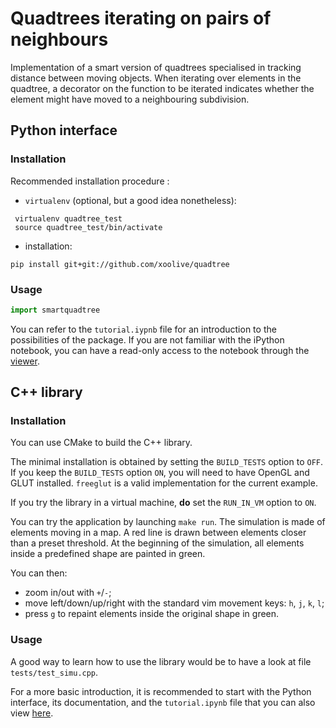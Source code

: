 # Quadtrees iterating on pairs of neighbours

Implementation of a smart version of quadtrees specialised in tracking distance
between moving objects. When iterating over elements in the quadtree,
a decorator on the function to be iterated indicates whether the element might
have moved to a neighbouring subdivision.

## Python interface

### Installation

Recommended installation procedure :
- `virtualenv` (optional, but a good idea nonetheless):
```
 virtualenv quadtree_test
 source quadtree_test/bin/activate
```
- installation:
```
pip install git+git://github.com/xoolive/quadtree
```

### Usage

```python
import smartquadtree
```

You can refer to the `tutorial.iypnb` file for an introduction to the
possibilities of the package. If you are not familiar with the iPython
notebook, you can have a read-only access to the notebook through the
[viewer](http://nbviewer.ipython.org/github/xoolive/quadtree/blob/master/tutorial.ipynb).

## C++ library

### Installation

You can use CMake to build the C++ library.

The minimal installation is obtained by setting the `BUILD_TESTS`
option to `OFF`. If you keep the `BUILD_TESTS` option `ON`, you will
need to have OpenGL and GLUT installed. `freeglut` is a valid
implementation for the current example.

If you try the library in a virtual machine, **do** set the `RUN_IN_VM`
option to `ON`.

You can try the application by launching `make run`. The simulation is
made of elements moving in a map. A red line is drawn between elements
closer than a preset threshold. At the beginning of the simulation, all
elements inside a predefined shape are painted in green.

You can then:
 - zoom in/out with `+`/`-`;
 - move left/down/up/right with the standard vim movement keys: `h`, `j`, `k`, `l`;
 - press `g` to repaint elements inside the original shape in green. 

### Usage

A good way to learn how to use the library would be to have a look at
file `tests/test_simu.cpp`.

For a more basic introduction, it is recommended to start with the
Python interface, its documentation, and the `tutorial.ipynb` file that
you can also view 
[here](http://nbviewer.ipython.org/github/xoolive/quadtree/blob/master/tutorial.ipynb).
